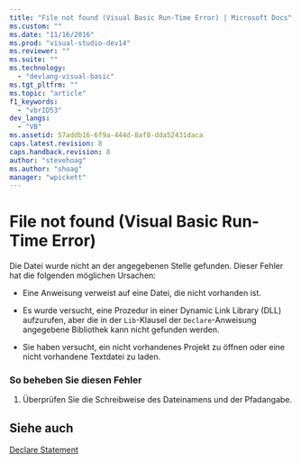 ```yaml
---
title: "File not found (Visual Basic Run-Time Error) | Microsoft Docs"
ms.custom: ""
ms.date: "11/16/2016"
ms.prod: "visual-studio-dev14"
ms.reviewer: ""
ms.suite: ""
ms.technology: 
  - "devlang-visual-basic"
ms.tgt_pltfrm: ""
ms.topic: "article"
f1_keywords: 
  - "vbrID53"
dev_langs: 
  - "VB"
ms.assetid: 57addb16-6f9a-444d-8af8-dda52431daca
caps.latest.revision: 8
caps.handback.revision: 8
author: "stevehoag"
ms.author: "shoag"
manager: "wpickett"
---
```

# File not found (Visual Basic Run-Time Error)
Die Datei wurde nicht an der angegebenen Stelle gefunden.  Dieser Fehler hat die folgenden möglichen Ursachen:  
  
-   Eine Anweisung verweist auf eine Datei, die nicht vorhanden ist.  
  
-   Es wurde versucht, eine Prozedur in einer Dynamic Link Library \(DLL\) aufzurufen, aber die in der `Lib`\-Klausel der `Declare`\-Anweisung angegebene Bibliothek kann nicht gefunden werden.  
  
-   Sie haben versucht, ein nicht vorhandenes Projekt zu öffnen oder eine nicht vorhandene Textdatei zu laden.  
  
### So beheben Sie diesen Fehler  
  
1.  Überprüfen Sie die Schreibweise des Dateinamens und der Pfadangabe.  
  
## Siehe auch  
 [Declare Statement](../../../visual-basic/language-reference/statements/declare-statement.md)